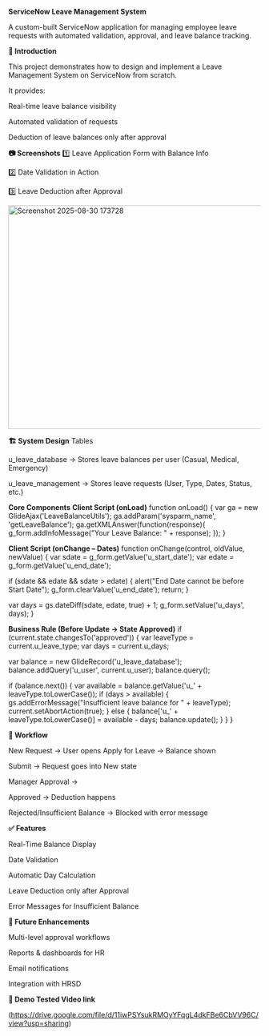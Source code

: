 **ServiceNow Leave Management System**

A custom-built ServiceNow application for managing employee leave requests with automated validation, approval, and leave balance tracking.

**🔎 Introduction**

This project demonstrates how to design and implement a Leave Management System on ServiceNow from scratch.

It provides:

Real-time leave balance visibility

Automated validation of requests

Deduction of leave balances only after approval

**📷 Screenshots**
1️⃣ Leave Application Form with Balance Info

2️⃣ Date Validation in Action

3️⃣ Leave Deduction after Approval

<img width="1600" height="447" alt="Screenshot 2025-08-30 173728" src="https://github.com/user-attachments/assets/00cabfb8-c36c-44c4-ae43-93d8363d5eb9" />


**🏗️ System Design**
Tables

u_leave_database → Stores leave balances per user (Casual, Medical, Emergency)

u_leave_management → Stores leave requests (User, Type, Dates, Status, etc.)

**Core Components**
**Client Script (onLoad)**
function onLoad() {
   var ga = new GlideAjax('LeaveBalanceUtils');
   ga.addParam('sysparm_name', 'getLeaveBalance');
   ga.getXMLAnswer(function(response){
      g_form.addInfoMessage("Your Leave Balance: " + response);
   });
}

**Client Script (onChange – Dates)**
function onChange(control, oldValue, newValue) {
   var sdate = g_form.getValue('u_start_date');
   var edate = g_form.getValue('u_end_date');

   if (sdate && edate && sdate > edate) {
      alert("End Date cannot be before Start Date");
      g_form.clearValue('u_end_date');
      return;
   }

   var days = gs.dateDiff(sdate, edate, true) + 1;
   g_form.setValue('u_days', days);
}

**Business Rule (Before Update → State Approved)**
if (current.state.changesTo('approved')) {
   var leaveType = current.u_leave_type;
   var days = current.u_days;

   var balance = new GlideRecord('u_leave_database');
   balance.addQuery('u_user', current.u_user);
   balance.query();

   if (balance.next()) {
      var available = balance.getValue('u_' + leaveType.toLowerCase());
      if (days > available) {
         gs.addErrorMessage("Insufficient leave balance for " + leaveType);
         current.setAbortAction(true);
      } else {
         balance['u_' + leaveType.toLowerCase()] = available - days;
         balance.update();
      }
   }
}

**🔄 Workflow**

New Request → User opens Apply for Leave → Balance shown

Submit → Request goes into New state

Manager Approval →

Approved → Deduction happens

Rejected/Insufficient Balance → Blocked with error message

**✅ Features**

Real-Time Balance Display

Date Validation

Automatic Day Calculation

Leave Deduction only after Approval

Error Messages for Insufficient Balance

**🚀 Future Enhancements**

Multi-level approval workflows

Reports & dashboards for HR

Email notifications

Integration with HRSD



**🎥 Demo Tested Video link**

(https://drive.google.com/file/d/11iwPSYsukRMOyYFqgL4dkFBe6CbVV96C/view?usp=sharing)

